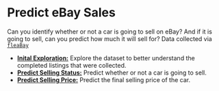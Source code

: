 # Predict eBay Sales
Can you identify whether or not a car is going to sell on eBay? And if it is going to sell, can you predict how much it will sell for? Data collected via [`fleaBay`](https://github.com/CurtLH/fleaBay)

- [**Inital Exploration:**](https://curtlh.github.io/predict-ebay-sales/1_inital_exploration.nb.html)
Explore the dataset to better understand the completed listings that were collected.
- [**Predict Selling Status:**](https://curtlh.github.io/predict-ebay-sales/2_predict_selling_status.nb.html)
Predict whether or not a car is going to sell.
- [**Predict Selling Price:**](https://curtlh.github.io/predict-ebay-sales/3_predict_selling_price.nb.html)
Predict the final selling price of the car.
